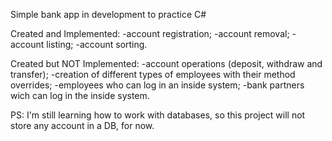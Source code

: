 Simple bank app in development to practice C#

Created and Implemented:
-account registration;
-account removal;
-account listing;
-account sorting.

Created but NOT Implemented:
-account operations (deposit, withdraw and transfer);
-creation of different types of employees with their method overrides;
-employees who can log in an inside system;
-bank partners wich can log in the inside system.

PS: I'm still learning how to work with databases, so this project will not store any account in a DB, for now.
